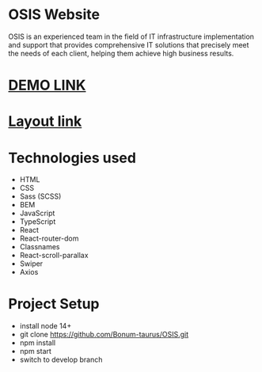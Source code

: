 # OSIS Website
OSIS is an experienced team in the field of IT infrastructure implementation and support that provides comprehensive IT solutions that precisely meet the needs of each client, helping them achieve high business results.

# [DEMO LINK](https://bonum-taurus.github.io/OSIS/#/)

# [Layout link](https://www.figma.com/file/ZdcQT0SbOl3Nxb18O9oQcb/OSIS?type=design&node-id=1%3A24&mode=design&t=2HhKK1FaBxtV1u2M-1)

# Technologies used
- HTML
- CSS
- Sass (SCSS)
- BEM
- JavaScript
- TypeScript
- React
- React-router-dom
- Classnames
- React-scroll-parallax
- Swiper
- Axios


# Project Setup
- install node 14+
- git clone https://github.com/Bonum-taurus/OSIS.git
- npm install
- npm start 
- switch to develop branch
